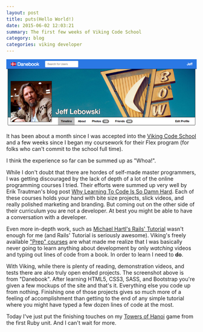 ```yaml
---
layout: post
title: puts(Hello World!)
date: 2015-06-02 12:03:21
summary: The first few weeks of Viking Code School
category: blog
categories: viking developer
---
```


![Jeff Lebowski's "Danebook" page](/assets/Screen%20Shot%202015-06-02%20at%201.52.25%20PM_large.png)

It has been about a month since I was accepted into the [Viking Code School][1] and a few weeks since I began my coursework for their Flex program (for folks who can't commit to the school full time).

I think the experience so far can be summed up as "Whoa!".

While I don't doubt that there are hordes of self-made master programmers, I was getting discouraged by the lack of depth of a lot of the online programming courses I tried.  Their efforts were summed up very well by Erik Trautman's blog post [Why Learning To Code Is So Damn Hard][2].  Each of these courses holds your hand with bite size projects, slick videos, and really polished marketing and branding.  But coming out on the other side of their curriculum you are not a developer.  At best you might be able to have a conversation with a developer.

Even more in-depth work, such as [Michael Hartl's Rails' Tutorial][3] wasn't enough for me (and Rails' Tutorial is seriously awesome).  Viking's freely available ["Prep" courses][4] are what made me realize that I was basically never going to learn anything about development by only *watching* videos and typing out lines of code from a book.  In order to learn I need to **do**.

With Viking, while there is plenty of reading, demonstration videos, and tests there are also truly open ended projects.  The screenshot above is from "Danebook".  After learning HTML5, CSS3, SASS, and Bootstrap you're given a few mockups of the site and that's it.  Everything else you code up from nothing.  Finishing one of those projects gives so much more of a feeling of accomplishment than getting to the end of any simple tutorial where you might have typed a few dozen lines of code at the most.

Today I've just put the finishing touches on my [Towers of Hanoi][5] game from the first Ruby unit.  And I can't wait for more.

[1]:http://vikingcodeschool.com 
[2]:http://www.vikingcodeschool.com/posts/why-learning-to-code-is-so-damn-hard
[3]:https://www.railstutorial.org/
[4]:http://www.vikingcodeschool.com/prep
[5]:https://github.com/nonadmin/assignment_toh